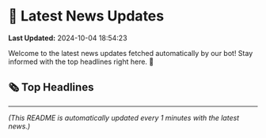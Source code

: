# 📰 Latest News Updates
**Last Updated:** 2024-10-04 18:54:23

Welcome to the latest news updates fetched automatically by our bot! Stay informed with the top headlines right here. 🚀

## 🗞️ Top Headlines

---
*(This README is automatically updated every 1 minutes with the latest news.)*
